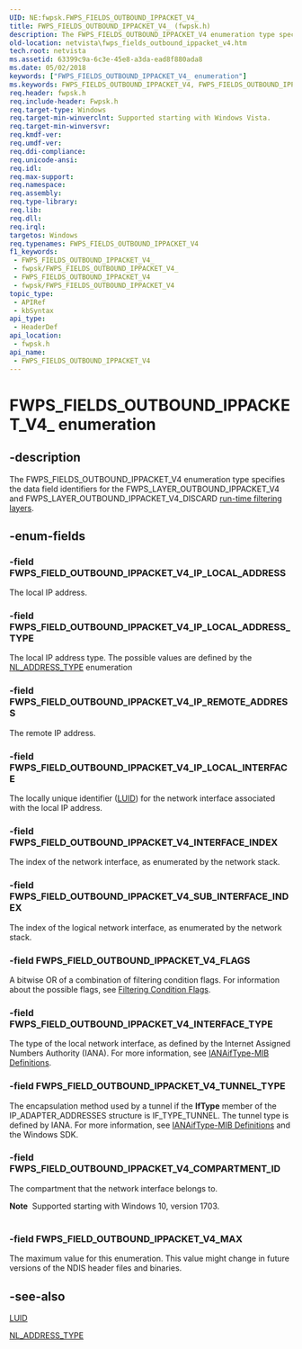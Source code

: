 ```yaml
---
UID: NE:fwpsk.FWPS_FIELDS_OUTBOUND_IPPACKET_V4_
title: FWPS_FIELDS_OUTBOUND_IPPACKET_V4_ (fwpsk.h)
description: The FWPS_FIELDS_OUTBOUND_IPPACKET_V4 enumeration type specifies the data field identifiers for the FWPS_LAYER_OUTBOUND_IPPACKET_V4 and FWPS_LAYER_OUTBOUND_IPPACKET_V4_DISCARD run-time filtering layers.
old-location: netvista\fwps_fields_outbound_ippacket_v4.htm
tech.root: netvista
ms.assetid: 63399c9a-6c3e-45e8-a3da-ead8f880ada8
ms.date: 05/02/2018
keywords: ["FWPS_FIELDS_OUTBOUND_IPPACKET_V4_ enumeration"]
ms.keywords: FWPS_FIELDS_OUTBOUND_IPPACKET_V4, FWPS_FIELDS_OUTBOUND_IPPACKET_V4 enumeration [Network Drivers Starting with Windows Vista], FWPS_FIELDS_OUTBOUND_IPPACKET_V4_, FWPS_FIELD_OUTBOUND_IPPACKET_V4_FLAGS, FWPS_FIELD_OUTBOUND_IPPACKET_V4_INTERFACE_INDEX, FWPS_FIELD_OUTBOUND_IPPACKET_V4_INTERFACE_TYPE, FWPS_FIELD_OUTBOUND_IPPACKET_V4_IP_LOCAL_ADDRESS, FWPS_FIELD_OUTBOUND_IPPACKET_V4_IP_LOCAL_ADDRESS_TYPE, FWPS_FIELD_OUTBOUND_IPPACKET_V4_IP_LOCAL_INTERFACE, FWPS_FIELD_OUTBOUND_IPPACKET_V4_IP_REMOTE_ADDRESS, FWPS_FIELD_OUTBOUND_IPPACKET_V4_MAX, FWPS_FIELD_OUTBOUND_IPPACKET_V4_SUB_INTERFACE_INDEX, FWPS_FIELD_OUTBOUND_IPPACKET_V4_TUNNEL_TYPE, fwpsk/FWPS_FIELDS_OUTBOUND_IPPACKET_V4, fwpsk/FWPS_FIELD_OUTBOUND_IPPACKET_V4_FLAGS, fwpsk/FWPS_FIELD_OUTBOUND_IPPACKET_V4_INTERFACE_INDEX, fwpsk/FWPS_FIELD_OUTBOUND_IPPACKET_V4_INTERFACE_TYPE, fwpsk/FWPS_FIELD_OUTBOUND_IPPACKET_V4_IP_LOCAL_ADDRESS, fwpsk/FWPS_FIELD_OUTBOUND_IPPACKET_V4_IP_LOCAL_ADDRESS_TYPE, fwpsk/FWPS_FIELD_OUTBOUND_IPPACKET_V4_IP_LOCAL_INTERFACE, fwpsk/FWPS_FIELD_OUTBOUND_IPPACKET_V4_IP_REMOTE_ADDRESS, fwpsk/FWPS_FIELD_OUTBOUND_IPPACKET_V4_MAX, fwpsk/FWPS_FIELD_OUTBOUND_IPPACKET_V4_SUB_INTERFACE_INDEX, fwpsk/FWPS_FIELD_OUTBOUND_IPPACKET_V4_TUNNEL_TYPE, netvista.fwps_fields_outbound_ippacket_v4, wfp_ref_5_const_3_data_fields_cb77673f-3de7-4598-b99f-77dbaac7998f.xml
req.header: fwpsk.h
req.include-header: Fwpsk.h
req.target-type: Windows
req.target-min-winverclnt: Supported starting with Windows Vista.
req.target-min-winversvr: 
req.kmdf-ver: 
req.umdf-ver: 
req.ddi-compliance: 
req.unicode-ansi: 
req.idl: 
req.max-support: 
req.namespace: 
req.assembly: 
req.type-library: 
req.lib: 
req.dll: 
req.irql: 
targetos: Windows
req.typenames: FWPS_FIELDS_OUTBOUND_IPPACKET_V4
f1_keywords:
 - FWPS_FIELDS_OUTBOUND_IPPACKET_V4_
 - fwpsk/FWPS_FIELDS_OUTBOUND_IPPACKET_V4_
 - FWPS_FIELDS_OUTBOUND_IPPACKET_V4
 - fwpsk/FWPS_FIELDS_OUTBOUND_IPPACKET_V4
topic_type:
 - APIRef
 - kbSyntax
api_type:
 - HeaderDef
api_location:
 - fwpsk.h
api_name:
 - FWPS_FIELDS_OUTBOUND_IPPACKET_V4
---
```


# FWPS_FIELDS_OUTBOUND_IPPACKET_V4_ enumeration


## -description

The FWPS_FIELDS_OUTBOUND_IPPACKET_V4 enumeration type specifies the data field identifiers for the
  FWPS_LAYER_OUTBOUND_IPPACKET_V4 and FWPS_LAYER_OUTBOUND_IPPACKET_V4_DISCARD 
  <a href="/windows/desktop/FWP/management-filtering-layer-identifiers-">run-time filtering
  layers</a>.

## -enum-fields

### -field FWPS_FIELD_OUTBOUND_IPPACKET_V4_IP_LOCAL_ADDRESS

The local IP address.

### -field FWPS_FIELD_OUTBOUND_IPPACKET_V4_IP_LOCAL_ADDRESS_TYPE

The local IP address type. The possible values are defined by the 
     <a href="/windows/win32/api/nldef/ne-nldef-nl_address_type">NL_ADDRESS_TYPE</a> enumeration

### -field FWPS_FIELD_OUTBOUND_IPPACKET_V4_IP_REMOTE_ADDRESS

The remote IP address.

### -field FWPS_FIELD_OUTBOUND_IPPACKET_V4_IP_LOCAL_INTERFACE

The locally unique identifier (<a href="/windows-hardware/drivers/ddi/igpupvdev/ns-igpupvdev-_luid">LUID</a>) for the network interface associated with the
     local IP address.

### -field FWPS_FIELD_OUTBOUND_IPPACKET_V4_INTERFACE_INDEX

The index of the network interface, as enumerated by the network stack.

### -field FWPS_FIELD_OUTBOUND_IPPACKET_V4_SUB_INTERFACE_INDEX

The index of the logical network interface, as enumerated by the network stack.

### -field FWPS_FIELD_OUTBOUND_IPPACKET_V4_FLAGS

A bitwise OR of a combination of filtering condition flags. For information about the possible
     flags, see 
     <a href="/windows-hardware/drivers/network/filtering-condition-flags">Filtering Condition Flags</a>.

### -field FWPS_FIELD_OUTBOUND_IPPACKET_V4_INTERFACE_TYPE

The type of the local network interface, as defined by the Internet Assigned Numbers Authority
     (IANA). For more information, see 
     <a href="https://go.microsoft.com/fwlink/p/?linkid=60066">IANAifType-MIB Definitions</a>.

### -field FWPS_FIELD_OUTBOUND_IPPACKET_V4_TUNNEL_TYPE

The encapsulation method used by a tunnel if the 
     <b>IfType</b> member of the IP_ADAPTER_ADDRESSES structure is IF_TYPE_TUNNEL. The tunnel type is defined
     by IANA. For more information, see 
     <a href="https://go.microsoft.com/fwlink/p/?linkid=60066">IANAifType-MIB Definitions</a> and the
     Windows SDK.

### -field FWPS_FIELD_OUTBOUND_IPPACKET_V4_COMPARTMENT_ID

The compartment that the network interface belongs to.

<div class="alert"><b>Note</b>  Supported starting with Windows 10, version 1703.</div>
<div> </div>

### -field FWPS_FIELD_OUTBOUND_IPPACKET_V4_MAX

The maximum value for this enumeration. This value might change in future versions of the NDIS
     header files and binaries.

## -see-also

<a href="/windows-hardware/drivers/ddi/igpupvdev/ns-igpupvdev-_luid">LUID</a>



<a href="/windows/win32/api/nldef/ne-nldef-nl_address_type">NL_ADDRESS_TYPE</a>